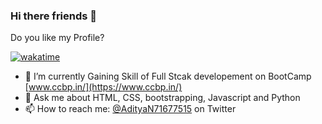 ### Hi there friends 👋

Do you like my Profile?

[![wakatime](https://wakatime.com/badge/user/8980ae70-4035-45bb-8c9a-a45067c11b98.svg)](https://wakatime.com/@8980ae70-4035-45bb-8c9a-a45067c11b98)

- 🔭 I’m currently Gaining Skill of Full Stcak developement on BootCamp [www.ccbp.in/](https://www.ccbp.in/)
- 💬 Ask me about HTML, CSS, bootstrapping, Javascript and Python
- 📫 How to reach me: [@AdityaN71677515](https://twitter.com/AdityaN71677515) on Twitter

<!--
**Aditya-Narayan-Nayak/Aditya-Narayan-Nayak** is a ✨ _special_ ✨ repository because its `README.md` (this file) appears on your GitHub profile.

Here are some ideas to get you started:

- 🔭 I’m currently working on ...
- 🌱 I’m currently learning ...
- 👯 I’m looking to collaborate on ...
- 🤔 I’m looking for help with ...
- 💬 Ask me about ...
- 📫 How to reach me: ...
- 😄 Pronouns: ...
- ⚡ Fun fact: ...
-->
